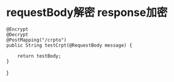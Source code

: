 # requestBody解密 response加密

  

    @Encrypt
    @Decrypt
    @PostMapping("/crpto")
    public String testCrpt(@RequestBody message) {
       
        return testBody;
    }

}
